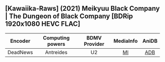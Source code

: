 ## [Kawaiika-Raws] (2021) Meikyuu Black Company | The Dungeon of Black Company [BDRip 1920x1080 HEVC FLAC]

| Encoder  | Computing powers | BDMV Provider | MediaInfo | AniDB |
| :------: | :--------------: | :-----------: | :-------: | :---: |
| DeadNews |    Antreides     |      U2       |   [MI]    | [ADB] |

[adb]: https://anidb.net/anime/15619
[mi]: https://bin.disroot.org/?d10ee1eae012c6c2#J9UH25CMYsMvDJMroezxCd4kKWqEpVvaJmGuvUm4QaNm
